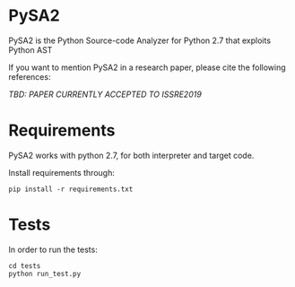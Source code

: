 # PySA2
PySA2  is the Python Source-code Analyzer for Python 2.7 that exploits Python AST

If you want to mention PySA2 in a research paper, please cite the following references:

_TBD: PAPER CURRENTLY ACCEPTED TO ISSRE2019_

# Requirements

PySA2 works with python 2.7, for both interpreter and target code.

Install requirements through:
```shell
pip install -r requirements.txt
```

# Tests

In order to run the tests:
```shell
cd tests
python run_test.py
```
